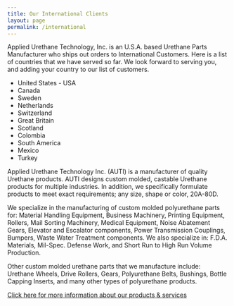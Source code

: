 ```yaml
---
title: Our International Clients
layout: page
permalink: /international
---
```


Applied Urethane Technology, Inc. is an U.S.A. based Urethane Parts Manufacturer who ships out orders to International Customers. Here is a list of countries that we have served so far. We look forward to serving you, and adding your country to our list of customers.

- United States - USA
- Canada
- Sweden
- Netherlands
- Switzerland
- Great Britain
- Scotland
- Colombia
- South America
- Mexico
- Turkey

Applied Urethane Technology Inc. (AUTI) is a manufacturer of quality Urethane products. AUTI designs custom molded, castable Urethane products for multiple industries. In addition, we specifically formulate products to meet exact requirements; any size, shape or color, 20A-80D.

We specialize in the manufacturing of custom molded polyurethane parts for: Material Handling Equipment, Business Machinery, Printing Equipment, Rollers, Mail Sorting Machinery, Medical Equipment, Noise Abatement Gears, Elevator and Escalator components, Power Transmission Couplings, Bumpers, Waste Water Treatment components. We also specialize in: F.D.A. Materials, Mil-Spec. Defense Work, and Short Run to High Run Volume Production.

Other custom molded urethane parts that we manufacture include: Urethane Wheels, Drive Rollers, Gears, Polyurethane Belts, Bushings, Bottle Capping Inserts, and many other types of polyurethane products.

[Click here for more information about our products & services](products-and-services)

 